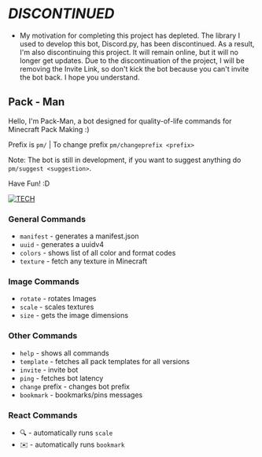   
# _DISCONTINUED_
  - My motivation for completing this project has depleted. The library I used to develop this bot, Discord.py, has been discontinued. As a result, I'm also discontinuing this project. It will remain online, but it will no longer get updates. Due to the discontinuation of the project, I will be removing the Invite Link, so don't kick the bot because you can't invite the bot back. I hope you understand.

## Pack - Man
  Hello, I'm Pack-Man, a bot designed for quality-of-life commands for Minecraft Pack Making :)

Prefix is `pm/` | To change prefix `pm/changeprefix <prefix>`
 
Note: The bot is still in development, if you want to suggest anything do `pm/suggest <suggestion>`.


Have Fun! :D

[![TECH](https://skillicons.dev/icons?i=python,flask,replit,discord)](https://skillicons.dev)


### General Commands
- `manifest` - generates a manifest.json
- `uuid` - generates a uuidv4
- `colors` - shows list of all color and format codes
- `texture` - fetch any texture in Minecraft

### Image Commands
- `rotate` - rotates Images
- `scale` - scales textures
- `size` - gets the image dimensions

### Other Commands
- `help` - shows all commands
- `template` - fetches all pack templates for all versions
- `invite` - invite bot
- `ping` - fetches bot latency
- `change` prefix - changes bot prefix
- `bookmark` - bookmarks/pins messages

### React Commands
- 🔍 - automatically runs `scale`
- ✉️ - automatically runs `bookmark`
